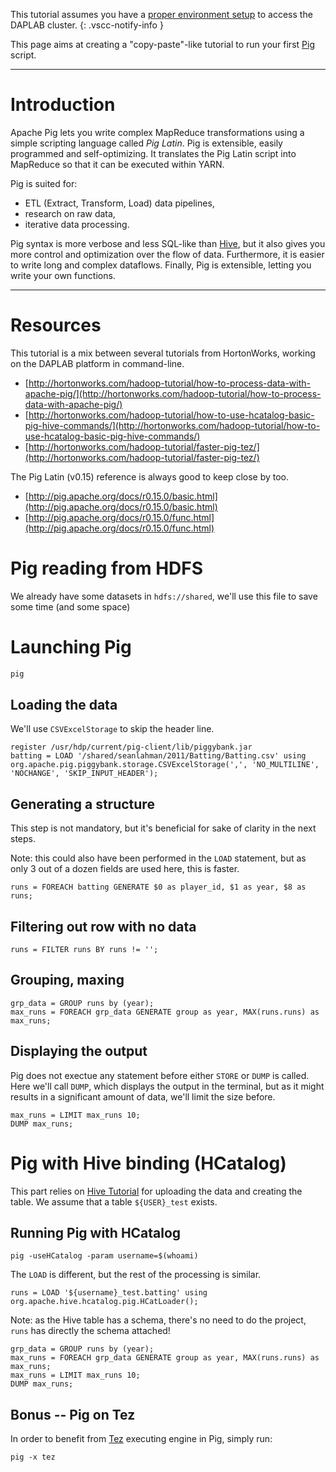 This tutorial assumes you have a [proper environment setup](/getting_started.md)
to access the DAPLAB cluster.
{: .vscc-notify-info }

This page aims at creating a "copy-paste"-like tutorial to run your first
[Pig](https://pig.apache.org) script.


-----------------------------------------------
# Introduction

Apache Pig lets you write complex MapReduce transformations using a simple scripting language called _Pig Latin_.
Pig is extensible, easily programmed and self-optimizing.
It translates the Pig Latin script into MapReduce so that it can be executed within YARN.

Pig is suited for:

- ETL (Extract, Transform, Load) data pipelines,
- research on raw data,
- iterative data processing.

Pig syntax is more verbose and less SQL-like than [Hive](hive.md), but it also gives you more control and
optimization over the flow of data. Furthermore, it is easier to write long and complex
dataflows. Finally, Pig is extensible, letting you write your own functions.

-----------------------------------------------
# Resources

This tutorial is a mix between several tutorials from HortonWorks, working on the DAPLAB platform in command-line.

* [http://hortonworks.com/hadoop-tutorial/how-to-process-data-with-apache-pig/](http://hortonworks.com/hadoop-tutorial/how-to-process-data-with-apache-pig/)
* [http://hortonworks.com/hadoop-tutorial/how-to-use-hcatalog-basic-pig-hive-commands/](http://hortonworks.com/hadoop-tutorial/how-to-use-hcatalog-basic-pig-hive-commands/)
* [http://hortonworks.com/hadoop-tutorial/faster-pig-tez/](http://hortonworks.com/hadoop-tutorial/faster-pig-tez/)

The Pig Latin (v0.15) reference is always good to keep close by too.

* [http://pig.apache.org/docs/r0.15.0/basic.html](http://pig.apache.org/docs/r0.15.0/basic.html)
* [http://pig.apache.org/docs/r0.15.0/func.html](http://pig.apache.org/docs/r0.15.0/func.html)

# Pig reading from HDFS

We already have some datasets in `hdfs://shared`, we'll use this file to save some time (and some space)

# Launching Pig

```bash
pig
```

## Loading the data

We'll use `CSVExcelStorage` to skip the header line.


```
register /usr/hdp/current/pig-client/lib/piggybank.jar
batting = LOAD '/shared/seanlahman/2011/Batting/Batting.csv' using org.apache.pig.piggybank.storage.CSVExcelStorage(',', 'NO_MULTILINE', 'NOCHANGE', 'SKIP_INPUT_HEADER');
```

## Generating a structure

This step is not mandatory, but it's beneficial for sake of clarity in the next steps.

Note: this could also have been performed in the `LOAD` statement,
but as only 3 out of a dozen fields are used here, this is faster.

```
runs = FOREACH batting GENERATE $0 as player_id, $1 as year, $8 as runs;
```

## Filtering out row with no data

```
runs = FILTER runs BY runs != '';
```

## Grouping, maxing

```
grp_data = GROUP runs by (year);
max_runs = FOREACH grp_data GENERATE group as year, MAX(runs.runs) as max_runs;
```

## Displaying the output

Pig does not exectue any statement before either `STORE` or `DUMP` is called.
Here we'll call `DUMP`, which displays the output in the terminal, but as it might results in
a significant amount of data, we'll limit the size before.

```
max_runs = LIMIT max_runs 10;
DUMP max_runs;
```

# Pig with Hive binding (HCatalog)

This part relies on [Hive Tutorial](hive.md) for uploading the data and
creating the table. We assume that a table `${USER}_test` exists.

## Running Pig with HCatalog

```
pig -useHCatalog -param username=$(whoami)
```

The `LOAD` is different, but the rest of the processing is similar.

```
runs = LOAD '${username}_test.batting' using org.apache.hive.hcatalog.pig.HCatLoader();
```

Note: as the Hive table has a schema, there's no need to do the project, `runs`
has directly the schema attached!

```
grp_data = GROUP runs by (year);
max_runs = FOREACH grp_data GENERATE group as year, MAX(runs.runs) as max_runs;
max_runs = LIMIT max_runs 10;
DUMP max_runs;
```

## Bonus -- Pig on Tez

In order to benefit from [Tez](../architecture#about-hadoop-2) executing engine in Pig, simply run:

```
pig -x tez
```
